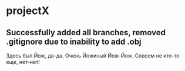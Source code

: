 # projectX
## Successfully added all branches, removed .gitignore due to inability to add .obj
Здесь был Йож, да-да. Очень Йожиный Йож-Йож. Совсем не кто-то еще, нет-нет!


